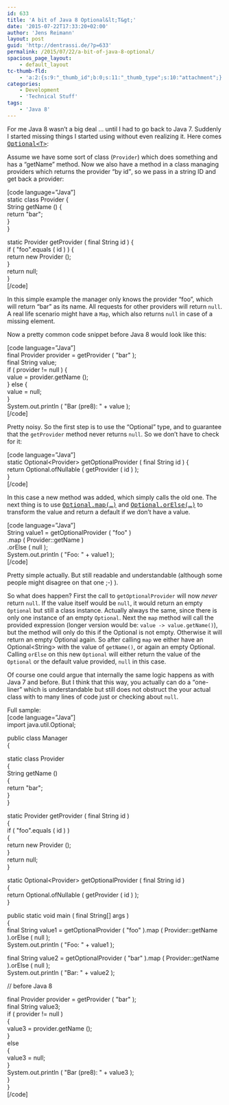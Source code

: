 ```yaml
---
id: 633
title: 'A bit of Java 8 Optional&lt;T&gt;'
date: '2015-07-22T17:33:20+02:00'
author: 'Jens Reimann'
layout: post
guid: 'http://dentrassi.de/?p=633'
permalink: /2015/07/22/a-bit-of-java-8-optional/
spacious_page_layout:
    - default_layout
tc-thumb-fld:
    - 'a:2:{s:9:"_thumb_id";b:0;s:11:"_thumb_type";s:10:"attachment";}'
categories:
    - Development
    - 'Technical Stuff'
tags:
    - 'Java 8'
---
```


For me Java 8 wasn’t a big deal … until I had to go back to Java 7. Suddenly I started missing things I started using without even realizing it. Here comes <tt>[Optional&lt;T&gt;](https://docs.oracle.com/javase/8/docs/api/java/util/Optional.html)</tt>:

Assume we have some sort of class (`Provider`) which does something and has a “getName” method. Now we also have a method in a class managing providers which returns the provider <q>by id</q>, so we pass in a string ID and get back a provider:

\[code language=”Java”\]  
static class Provider {  
 String getName () {  
 return "bar";  
 }  
}

static Provider getProvider ( final String id ) {  
 if ( "foo".equals ( id ) ) {  
 return new Provider ();  
 }  
 return null;  
}  
\[/code\]

In this simple example the manager only knows the provider “foo”, which will return “bar” as its name. All requests for other providers will return `null`. A real life scenario might have a `Map`, which also returns `null` in case of a missing element.

Now a pretty common code snippet before Java 8 would look like this:

\[code language=”Java”\]  
final Provider provider = getProvider ( "bar" );  
final String value;  
if ( provider != null ) {  
 value = provider.getName ();  
} else {  
 value = null;  
}  
System.out.println ( "Bar (pre8): " + value );  
\[/code\]

Pretty noisy. So the first step is to use the “Optional” type, and to guarantee that the `getProvider` method never returns `null`. So we don’t have to check for it:

\[code language=”Java”\]  
static Optional&lt;Provider&gt; getOptionalProvider ( final String id ) {  
 return Optional.ofNullable ( getProvider ( id ) );  
}  
\[/code\]

In this case a new method was added, which simply calls the old one. The next thing is to use <tt>[Optional.map(…)](https://docs.oracle.com/javase/8/docs/api/java/util/Optional.html#map-java.util.function.Function-)</tt> and <tt>[Optional.orElse(…)](https://docs.oracle.com/javase/8/docs/api/java/util/Optional.html#orElse-T-)</tt> to transform the value and return a default if we don’t have a value.

\[code language=”Java”\]  
String value1 = getOptionalProvider ( "foo" )  
 .map ( Provider::getName )  
 .orElse ( null );  
System.out.println ( "Foo: " + value1 );  
\[/code\]

Pretty simple actually. But still readable and understandable (although some people might disagree on that one ;-) ).

So what does happen? First the call to `getOptionalProvider` will now *never* return `null`. If the value itself would be `null`, it would return an empty `Optional` but still a class instance. Actually always the same, since there is only one instance of an empty `Optional`. Next the `map` method will call the provided expression (longer version would be: `value -> value.getName()`), but the method will only do this if the Optional is not empty. Otherwise it will return an empty Optional again. So after calling `map` we either have an Optional&lt;String&gt; with the value of `getName()`, or again an empty Optional. Calling `orElse` on this new `Optional` will either return the value of the `Optional` or the default value provided, `null` in this case.

Of course one could argue that internally the same logic happens as with Java 7 and before. But I think that this way, you actually can do a <q>one-liner</q> which is understandable but still does not obstruct the your actual class with to many lines of code just or checking about `null`.

Full sample:  
\[code language=”Java”\]  
import java.util.Optional;

public class Manager  
{

 static class Provider  
 {  
 String getName ()  
 {  
 return "bar";  
 }  
 }

 static Provider getProvider ( final String id )  
 {  
 if ( "foo".equals ( id ) )  
 {  
 return new Provider ();  
 }  
 return null;  
 }

 static Optional&lt;Provider&gt; getOptionalProvider ( final String id )  
 {  
 return Optional.ofNullable ( getProvider ( id ) );  
 }

 public static void main ( final String\[\] args )  
 {  
 final String value1 = getOptionalProvider ( "foo" ).map ( Provider::getName ).orElse ( null );  
 System.out.println ( "Foo: " + value1 );

 final String value2 = getOptionalProvider ( "bar" ).map ( Provider::getName ).orElse ( null );  
 System.out.println ( "Bar: " + value2 );

 // before Java 8

 final Provider provider = getProvider ( "bar" );  
 final String value3;  
 if ( provider != null )  
 {  
 value3 = provider.getName ();  
 }  
 else  
 {  
 value3 = null;  
 }  
 System.out.println ( "Bar (pre8): " + value3 );  
 }  
}  
\[/code\]